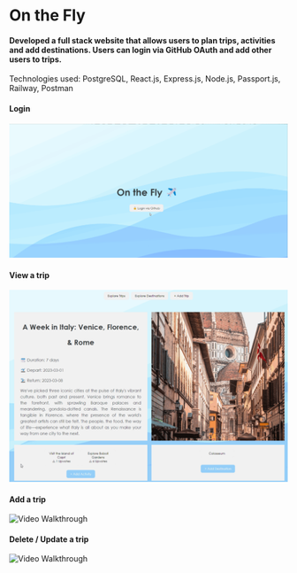 # On the Fly

#### Developed a full stack website that allows users to plan trips, activities and add destinations. Users can login via GitHub OAuth and add other users to trips.
Technologies used: PostgreSQL, React.js, Express.js, Node.js, Passport.js, Railway, Postman 

#### Login 
<img src='gif/onthefly.gif' title='Video Walkthrough' width='' alt='Video Walkthrough' />

#### View a trip
<img src='gif/onthefly2.gif' title='Video Walkthrough' width='' alt='Video Walkthrough' />

#### Add a trip
<img src='gif/onthefly3.gif' title='Video Walkthrough' width='' alt='Video Walkthrough' />

#### Delete / Update a trip
<img src='gif/onthefly4.gif' title='Video Walkthrough' width='' alt='Video Walkthrough' />
